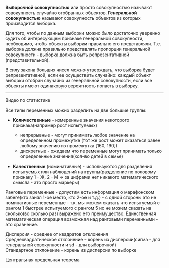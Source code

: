 **Выборочной совокупностью** или просто совокупностью называют совокупность случайно отобранных объектов. 
**Генеральной совокупностью** называют совокупность объектов из которых производится выборка.  

Для того, чтобы по данным выборки можно было достаточно уверенно судить об интересующем признаке генеральной совокупности, необходимо, чтобы объекты выборки правильно его представляли. Т.е. выборка должна правильно представлять пропорции генеральной совокупности - выборка должна быть репрезентативной (представительной).  

В силу закона больших чисел можно утверждать, что выборка будет репрезентативной, если ее осуществить случайно: каждый объект выборки отобран случайно из генеральной совокупности, если все объекты имеют одинаковую вероятность попасть в выборку.  




-----
Видео по статистике

Все типы переменных можно разделить на две большие группы:
 * **Количественные** - измеренные значения некоторого признака(например рост испытуемых)
   - непрерывные - могут принимать любое значение на определенном промежутке (тот же рост может оказаться равен любому значению из промежутка [160, 190])
   - дискретные - ожидаем что переменные могут принимать только определенные значения(кол-во детей в семье)

 * **Качественные** (номинативные) - используются для разделения испытуемых или наблюдений на группы(разделение по половому признаку 1 - Ж, 2 - М => за цифрами нет никакого математического смысла - это просто маркеры)  

 Ранговые переменные - допустим есть информация о марафонском забеге(кто занял 1-ое место, кто 2-ое и т.д.) - с одной стороны это не номинативные переменные - т.к. мы можем сказать что испытуемый с рангом 1 быстрее испытуемого с рангом 5 но не можем сказать на сколько(во сколько раз) выражено его преимущество. Единственная математическая операция возможная над ранговыми переменными - это сравнение.  

Дисперсия - среднее от квадратов отклонения  
Среднеквадратическое отклонение - корень из дисперсии(сигма - для генеральной совокупности и sd - для выборочной)  
Стандартное отклонение - корень из дисперсии по выборке  

Центральная предельная теорема
